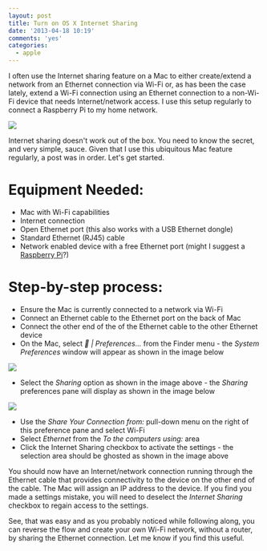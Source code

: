 ```yaml
---
layout: post
title: Turn on OS X Internet Sharing
date: '2013-04-18 10:19'
comments: 'yes'
categories:
  - apple
---
```


I often use the Internet sharing feature on a Mac to either create/extend a network from an Ethernet connection via Wi-Fi or, as has been the case lately, extend a Wi-Fi connection using an Ethernet connection to a non-Wi-Fi device that needs Internet/network access. I  use this setup regularly to connect a Raspberry Pi to my home network.

![][1]

Internet sharing doesn't work out of the box. You need to know the secret, and very simple, sauce. Given that I use this ubiquitous Mac feature regularly, a post was in order. Let's get started.  

# Equipment Needed:
- Mac with Wi-Fi capabilities
- Internet connection
- Open Ethernet port (this also works with a USB Ethernet dongle)
- Standard Ethernet (RJ45) cable
- Network enabled device with a free Ethernet port (might I suggest a [Raspberry Pi][2]?)

# Step-by-step process:
- Ensure the Mac is currently connected to a network via Wi-Fi
- Connect an Ethernet cable to the Ethernet port on the back of Mac
- Connect the other end of the of the Ethernet cable to the other Ethernet device
- On the Mac, select _ | Preferences..._ from the Finder menu - the _System Preferences_ window will appear as shown in the image below

![][3]
- Select the _Sharing_ option as shown in the image above - the _Sharing_ preferences pane will display as shown in the image below

![][4]
- Use the _Share Your Connection from:_ pull-down menu on the right of this preference pane and select Wi-Fi
- Select _Ethernet_ from the _To the computers using:_ area
- Click the Internet Sharing checkbox to activate the settings - the selection area should be ghosted as shown in the image above

You should now have an Internet/network connection running through the Ethernet cable that provides connectivity to the device on the other end of the cable. The Mac will assign an IP address to the device. If you find you made a settings mistake, you will need to deselect the _Internet Sharing_ checkbox to regain access to the settings.

See, that was easy and as you probably noticed while following along, you can reverse the flow and create your own Wi-Fi network, without a router, by sharing the Ethernet connection. Let me know if you find this useful.

[1]: http://2.bp.blogspot.com/-O3qPf_BNyoY/UXBG4gVEGfI/AAAAAAABIXU/z2gq-Rbsd48/s1600/Ethernet.JPG
[2]: http://goo.gl/oyadc
[3]: http://3.bp.blogspot.com/-ubUTlaCNNeI/UXBG4gxWgjI/AAAAAAABIXg/ssPoaTgrvfQ/s1600/System_Preferences_Window.png
[4]: http://4.bp.blogspot.com/-EPI8v4IbxFk/UXBG4rbVBjI/AAAAAAABIXk/FJerLgyYM3s/s1600/Sharing+Window.png
